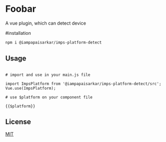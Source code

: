 # Foobar

A vue plugin, which can detect device

#installation
```bash
npm i @iampapaisarkar/imps-platform-detect
```
## Usage

```node

# import and use in your main.js file

import ImpsPlatform from '@iampapaisarkar/imps-platform-detect/src';
Vue.use(ImpsPlatform);

# use $platform on your component file

{{$platform}}

```

## License

[MIT](https://choosealicense.com/licenses/mit/)